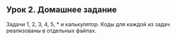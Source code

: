 ## Урок 2. Домашнее задание
Задачи 1, 2, 3, 4, 5, * и калькулятор. Коды для каждой из задач реализованы в отдельных файлах.
